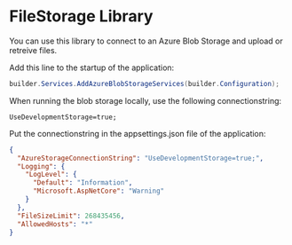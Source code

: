 ﻿# FileStorage Library

You can use this library to connect to an Azure Blob Storage and upload or retreive files.

Add this line to the startup of the application:

```csharp
builder.Services.AddAzureBlobStorageServices(builder.Configuration);
```

When running the blob storage locally, use the following connectionstring:

`UseDevelopmentStorage=true;`

Put the connectionstring in the appsettings.json file of the application:

```json
{
  "AzureStorageConnectionString": "UseDevelopmentStorage=true;",
  "Logging": {
    "LogLevel": {
      "Default": "Information",
      "Microsoft.AspNetCore": "Warning"
    }
  },
  "FileSizeLimit": 268435456,
  "AllowedHosts": "*"
}
```
